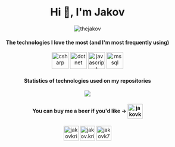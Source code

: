 <h1 align="center">Hi 👋, I'm Jakov</h1>

<p align="center"> <img src="https://komarev.com/ghpvc/?username=thejakov" alt="thejakov" /> </p>

<h4 align="center">The technologies I love the most (and I'm most frequently using)</h4>
<p align="center">
  <img src="https://devicons.github.io/devicon/devicon.git/icons/csharp/csharp-original.svg" alt="csharp" width="45" height="45"/> 
  <img src="https://devicons.github.io/devicon/devicon.git/icons/dot-net/dot-net-original-wordmark.svg" alt="dotnet" width="45" height="45"/>
  <img src="https://devicons.github.io/devicon/devicon.git/icons/javascript/javascript-original.svg" alt="javascript" width="45" height="45"/>
  <img src="https://www.svgrepo.com/show/303229/microsoft-sql-server-logo.svg" alt="mssql" width="45" height="45" />
</p>


<h4 align="center">Statistics of technologies used on my repositories</h4>

<p align="center">
  <a href="https://github.com/TheJakov?tab=repositories">
    <img align="center" src="https://github-readme-stats.vercel.app/api/top-langs/?username=thejakov" />
  </a>
</p>

<h4 align="center">
          You can buy me a beer if you'd like -> <a href="https://www.buymeacoffee.com/jakov" target="blank"><img align="center" src="https://img.buymeacoffee.com/api/?name=Jakov+Kristovic&size=300&bg-image=bmc" alt="jakovkristovic" height="40" width="40" /></a>
</h4>
<p align="center">
<a href="https://linkedin.com/in/jakovkristovic" target="blank"><img align="center" src="https://cdn.jsdelivr.net/npm/simple-icons@3.0.1/icons/linkedin.svg" alt="jakovkristovic" height="40" width="40" /></a>
<a href="https://fb.com/jakov.kristovic" target="blank"><img align="center" src="https://cdn.jsdelivr.net/npm/simple-icons@3.0.1/icons/facebook.svg" alt="jakov.kristovic" height="40" width="40" /></a>
<a href="https://instagram.com/jakovk7" target="blank"><img align="center" src="https://cdn.jsdelivr.net/npm/simple-icons@3.0.1/icons/instagram.svg" alt="jakovk7" height="40" width="40" /></a>
</p>
